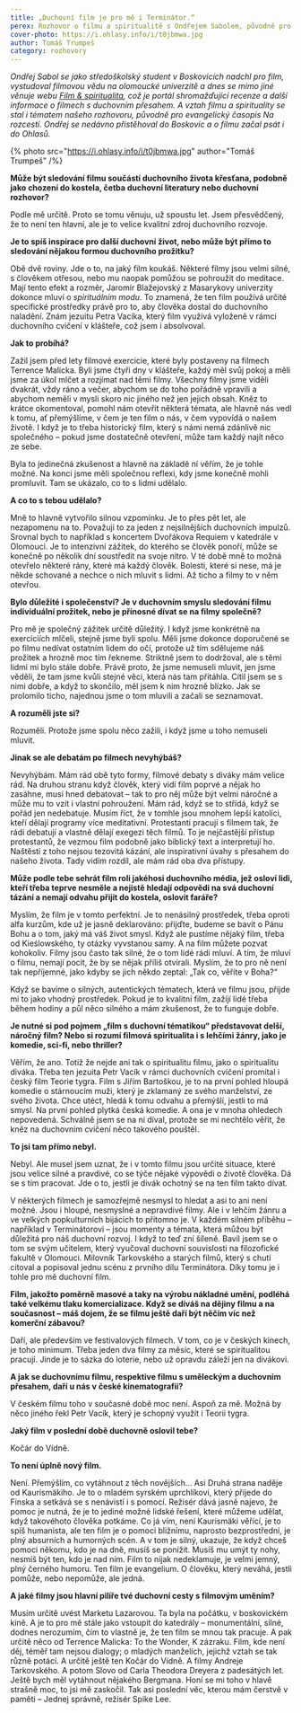 ```yaml
---
title: „Duchovní film je pro mě i Terminátor.“
perex: Rozhovor o filmu a spiritualitě s Ondřejem Sabolem, původně pro evangelický časopis Na rozcestí. Ondřej se nedávno přistěhoval do Boskovic a o filmu začal psát i do Ohlasů.
cover-photo: https://i.ohlasy.info/i/t0jbmwa.jpg
author: Tomáš Trumpeš
category: rozhovory
---
```


*Ondřej Sabol se jako středoškolský student v Boskovicích nadchl pro film, vystudoval filmovou vědu na olomoucké univerzitě a dnes se mimo jiné věnuje webu [Film & spiritualita](http://www.filmaspiritualita.cz), což je portál shromažďující recenze a další informace o filmech s duchovním přesahem. A vztah filmu a spirituality se stal i tématem našeho rozhovoru, původně pro evangelický časopis Na rozcestí. Ondřej se nedávno přistěhoval do Boskovic a o filmu začal psát i do Ohlasů.*

{% photo src="https://i.ohlasy.info/i/t0jbmwa.jpg" author="Tomáš Trumpeš" /%}

**Může být sledování filmu součástí duchovního života křesťana, podobně jako chození do kostela, četba duchovní literatury nebo duchovní rozhovor?**

Podle mě určitě. Proto se tomu věnuju, už spoustu let. Jsem přesvědčený, že to není ten hlavní, ale je to velice kvalitní zdroj duchovního rozvoje.

**Je to spíš inspirace pro další duchovní život, nebo může být přímo to sledování nějakou formou duchovního prožitku?**

Obě dvě roviny. Jde o to, na jaký film koukáš. Některé filmy jsou velmi silné, s člověkem otřesou, nebo mu naopak pomůžou se pohroužit do meditace. Mají tento efekt a rozměr, Jaromír Blažejovský z Masarykovy univerzity dokonce mluví o *spirituálním modu*. To znamená, že ten film používá určité specifické prostředky právě pro to, aby člověka dostal do duchovního naladění. Znám jezuitu Petra Vacíka, který film využívá vyloženě v rámci duchovního cvičení v klášteře, což jsem i absolvoval.

**Jak to probíhá?**

Zažil jsem před lety filmové exercicie, které byly postaveny na filmech Terrence Malicka. Byli jsme čtyři dny v klášteře, každý měl svůj pokoj a měli jsme za úkol mlčet a rozjímat nad těmi filmy. Všechny filmy jsme viděli dvakrát, vždy ráno a večer, abychom se do toho pořádně vpravili a abychom neměli v mysli skoro nic jiného než jen jejich obsah. Kněz to krátce okomentoval, pomohl nám otevřít některá témata, ale hlavně nás vedl k tomu, ať přemýšlíme, v čem je ten film o nás, v čem vypovídá o našem životě. I když je to třeba historický film, který s námi nemá zdánlivě nic společného – pokud jsme dostatečně otevření, může tam každý najít něco ze sebe. 

Byla to jedinečná zkušenost a hlavně na základě ní věřím, že je tohle možné. Na konci jsme měli společnou reflexi, kdy jsme konečně mohli promluvit. Tam se ukázalo, co to s lidmi udělalo.

**A co to s tebou udělalo?**

Mně to hlavně vytvořilo silnou vzpomínku. Je to přes pět let, ale nezapomenu na to. Považuji to za jeden z nejsilnějších duchovních impulzů. Srovnal bych to například s koncertem Dvořákova Requiem v katedrále v Olomouci. Je to intenzivní zážitek, do kterého se člověk ponoří, může se konečně po několik dní soustředit na svoje nitro. V té době mně to možná otevřelo některé rány, které má každý člověk. Bolesti, které si nese, má je někde schované a nechce o nich mluvit s lidmi. Až ticho a filmy to v něm otevřou.

**Bylo důležité i společenství? Je v duchovním smyslu sledování filmu individuální prožitek, nebo je přínosné dívat se na filmy společně?**

Pro mě je společný zážitek určitě důležitý. I když jsme konkrétně na exerciciích mlčeli, stejně jsme byli spolu. Měli jsme dokonce doporučené se po filmu nedívat ostatním lidem do očí, protože už tím sdělujeme náš prožitek a hrozně moc tím řekneme. Striktně jsem to dodržoval, ale s těmi lidmi mi bylo stále dobře. Právě proto, že jsme nemuseli mluvit, jen jsme věděli, že tam jsme kvůli stejné věci, která nás tam přitáhla. Cítil jsem se s nimi dobře, a když to skončilo, měl jsem k nim hrozně blízko. Jak se prolomilo ticho, najednou jsme o tom mluvili a začali se seznamovat.

**A rozuměli jste si?**

Rozuměli. Protože jsme spolu něco zažili, i když jsme u toho nemuseli mluvit.

**Jinak se ale debatám po filmech nevyhýbáš?**

Nevyhýbám. Mám rád obě tyto formy, filmové debaty s diváky mám velice rád. Na druhou stranu když člověk, který vidí film poprvé a nějak ho zasáhne, musí hned debatovat – tak to pro něj může být velmi náročné a může mu to vzít i vlastní pohroužení. Mám rád, když se to střídá, když se pořád jen nedebatuje. Musím říct, že v tomhle jsou mnohem lepší katolíci, kteří dělají programy více meditativní. Protestanti pracují s filmem tak, že rádi debatují a vlastně dělají exegezi těch filmů. To je nejčastější přístup protestantů, že vezmou film podobně jako biblický text a interpretují ho. Naštěstí z toho nejsou tezovitá kázání, ale inspirativní úvahy s přesahem do našeho života. Tady vidím rozdíl, ale mám rád oba dva přístupy.

**Může podle tebe sehrát film roli jakéhosi duchovního média, jež osloví lidi, kteří třeba teprve nesměle a nejistě hledají odpovědi na svá duchovní tázání a nemají odvahu přijít do kostela, oslovit faráře?**

Myslím, že film je v tomto perfektní. Je to nenásilný prostředek, třeba oproti alfa kurzům, kde už je jasně deklarováno: přijďte, budeme se bavit o Pánu Bohu a o tom, jaký má váš život smysl. Když ale pustíme nějaký film, třeba od Kieślowského, ty otázky vyvstanou samy. A na film můžete pozvat kohokoliv. Filmy jsou často tak silné, že o tom lidé rádi mluví. A tím, že mluví o filmu, nemají pocit, že by se nějak příliš otvírali. Myslím, že to pro ně není tak nepříjemné, jako kdyby se jich někdo zeptal: „Tak co, věříte v Boha?“

Když se bavíme o silných, autentických tématech, která ve filmu jsou, přijde mi to jako vhodný prostředek. Pokud je to kvalitní film, zažijí lidé třeba během hodiny a půl něco silného a mám zkušenost, že to funguje dobře.

**Je nutné si pod pojmem „film s duchovní tématikou“ představovat delší, náročný film? Nebo si rozumí filmová spiritualita i s lehčími žánry, jako je komedie, sci-fi, nebo thriller?**

Věřím, že ano. Totiž že nejde ani tak o spiritualitu filmu, jako o spiritualitu diváka. Třeba ten jezuita Petr Vacík v rámci duchovních cvičení promítal i český film Teorie tygra. Film s Jiřím Bartoškou, je to na první pohled hloupá komedie o stárnoucím muži, který je zklamaný ze svého manželství, ze svého života. Chce utéct, hledá k tomu odvahu a přemýšlí, jestli to má smysl. Na první pohled plytká česká komedie. A ona je v mnoha ohledech nepovedená. Schválně jsem se na ni díval, protože se mi nechtělo věřit, že kněz na duchovním cvičení něco takového pouštěl.

**To jsi tam přímo nebyl.**

Nebyl. Ale musel jsem uznat, že i v tomto filmu jsou určité situace, které jsou velice silné a pravdivé, co se týče nějaké výpovědi o životě člověka. Dá se s tím pracovat. Jde o to, jestli je divák ochotný se na ten film takto dívat.

V některých filmech je samozřejmě nesmysl to hledat a asi to ani není možné. Jsou i hloupé, nesmyslné a nepravdivé filmy. Ale i v lehčím žánru a ve velkých popkulturních bijácích to přítomno je. V každém silném příběhu – například v Terminátorovi – jsou momenty a témata, která můžou být důležitá pro náš duchovní rozvoj. I když to teď zní šíleně. Bavil jsem se o tom se svým učitelem, který vyučoval duchovní souvislosti na filozofické fakultě v Olomouci. Milovník Tarkovského a starých filmů, který s chutí citoval a popisoval jednu scénu z prvního dílu Terminátora. Díky tomu je i tohle pro mě duchovní film.

**Film, jakožto poměrně masové a taky na výrobu nákladné umění, podléhá také velkému tlaku komercializace. Když se díváš na dějiny filmu a na současnost – máš dojem, že se filmu ještě daří být něčím víc než komerční zábavou?**

Daří, ale především ve festivalových filmech. V tom, co je v českých kinech, je toho minimum. Třeba jeden dva filmy za měsíc, které se spiritualitou pracují. Jinde je to sázka do loterie, nebo už opravdu záleží jen na divákovi.

**A jak se duchovnímu filmu, respektive filmu s uměleckým a duchovním přesahem, daří u nás v české kinematografii?**

V českém filmu toho v současné době moc není. Aspoň za mě. Možná by něco jiného řekl Petr Vacík, který je schopný využít i Teorii tygra.

**Jaký film v poslední době duchovně oslovil tebe?**

Kočár do Vídně.

**To není úplně nový film.**

Není. Přemýšlím, co vytáhnout z těch novějších… Asi Druhá strana naděje od Kaurismäkiho. Je to o mladém syrském uprchlíkovi, který přijede do Finska a setkává se s nenávistí i s pomocí. Režisér dává jasně najevo, že pomoc je nutná, že je to jediné možné lidské řešení, které můžeme udělat, když takovéhoto člověka potkáme. Co já vím, není Kaurismäki věřící, je to spíš humanista, ale ten film je o pomoci bližnímu, naprosto bezprostřední, je plný absurních a humorných scén. A v tom je silný, ukazuje, že když chceš pomoci někomu, kdo je na dně, musíš se ponížit. Musíš mu umýt ty nohy, nesmíš být ten, kdo je nad ním. Film to nijak nedeklamuje, je velmi jemný, plný černého humoru. Ten film je evangelium. O člověku, který neváhá, jestli pomůže, nebo nepomůže, ale jedná.

**A jaké filmy jsou hlavní pilíře tvé duchovní cesty s filmovým uměním?**

Musím určitě uvést Marketu Lazarovou. Ta byla na počátku, v boskovickém kině. A je to pro mě stále jako vstoupit do katedrály – monumentální, silné, dodnes nerozumím, čím to vlastně je, že ten film se mnou tak pracuje. A pak určitě něco od Terrence Malicka: To the Wonder, K zázraku. Film, kde není děj, téměř tam nejsou dialogy; o mladých manželích, jejichž vztah se tak různě potácí. A určitě ještě ten Kočár do Vídně. A filmy Andreje Tarkovského. A potom Slovo od Carla Theodora Dreyera z padesátých let. Ještě bych měl vytáhnout nějakého Bergmana. Honí se mi toho v hlavě strašně moc, to jsi mě zaskočil. Tak asi poslední věc, kterou mám čerstvě v paměti – Jednej správně, režisér Spike Lee.
